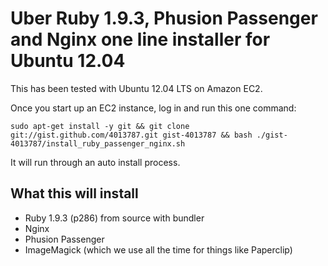 # Uber Ruby 1.9.3, Phusion Passenger and Nginx one line installer for Ubuntu 12.04

This has been tested with Ubuntu 12.04 LTS on Amazon EC2. 

Once you start up an EC2 instance, log in and run this one command:

    sudo apt-get install -y git && git clone git://gist.github.com/4013787.git gist-4013787 && bash ./gist-4013787/install_ruby_passenger_nginx.sh

It will run through an auto install process. 

## What this will install

* Ruby 1.9.3 (p286) from source with bundler
* Nginx
* Phusion Passenger
* ImageMagick (which we use all the time for things like Paperclip)

